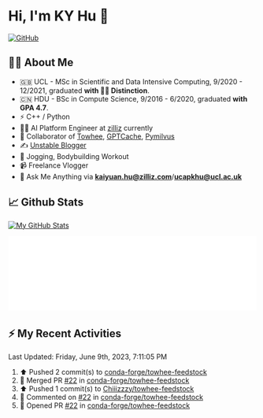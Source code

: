 # Hi, I'm KY Hu 👋

[![GitHub](https://img.shields.io/badge/dynamic/json?logo=github&label=GitHub&labelColor=495867&color=495867&query=%24.data.totalSubs&url=https%3A%2F%2Fapi.spencerwoo.com%2Fsubstats%2F%3Fsource%3Dgithub%26queryKey%3Dhayschan&style=flat-square)](https://github.com/Chiiizzzy)

## 🧑‍💻 About Me


- 🇬🇧 UCL - MSc in Scientific and Data Intensive Computing, 9/2020 - 12/2021, graduated **with 🧑‍🎓 Distinction**.
- 🇨🇳 HDU - BSc in Compute Science, 9/2016 - 6/2020, graduated **with GPA 4.7**.
- ⚡️ C++ / Python
- 🧑‍💻 AI Platform Engineer at [zilliz](https://zilliz.com/) currently
- 💬 Collaborator of [Towhee](https://github.com/towhee-io/towhee), [GPTCache](https://github.com/zilliztech/GPTCache), [Pymilvus](https://github.com/milvus-io/pymilvus)
- ✍️ [Unstable Blogger](https://blog.csdn.net/DooDia)
- 🏃 Jogging, Bodybuilding Workout
- 📹 Freelance Vlogger
- 📮 Ask Me Anything via **[kaiyuan.hu@zilliz.com](mailto:kaiyuan.hu@zilliz.com)**/**[ucapkhu@ucl.ac.uk](ucapkhu@ucl.ac.uk)**


## 📈 Github Stats

[![My GitHub Stats](https://github-readme-stats.vercel.app/api?username=Chiiizzzy&show_icons=true&theme=gotham)](https://github-readme-stats.vercel.app/api?username=Chiiizzzy&show_icons=true&theme=gotham)

<!-- [![Ashutosh's github activity graph](https://github-readme-activity-graph.cyclic.app/graph?username=Chiiizzzy&theme=dracula)](https://github.com/Chiiizzzy/github-readme-activity-graph) -->


![Metrics 👋](/metrics.plugin.followup.user.svg)

## ⚡️ My Recent Activities

<!--RECENT_ACTIVITY:last_update-->
Last Updated: Friday, June 9th, 2023, 7:11:05 PM
<!--RECENT_ACTIVITY:last_update_end-->

<!--RECENT_ACTIVITY:start-->
1. ⬆️ Pushed 2 commit(s) to [conda-forge/towhee-feedstock](https://github.com/conda-forge/towhee-feedstock)<br>
2. 🎉 Merged PR [#22](https://github.com/conda-forge/towhee-feedstock/pull/22) in [conda-forge/towhee-feedstock](https://github.com/conda-forge/towhee-feedstock)<br>
3. ⬆️ Pushed 1 commit(s) to [Chiiizzzy/towhee-feedstock](https://github.com/Chiiizzzy/towhee-feedstock)<br>
4. 💬 Commented on [#22](https://github.com/conda-forge/towhee-feedstock/pull/22#issuecomment-1584229386) in [conda-forge/towhee-feedstock](https://github.com/conda-forge/towhee-feedstock)<br>
5. 💪 Opened PR [#22](https://github.com/conda-forge/towhee-feedstock/pull/22) in [conda-forge/towhee-feedstock](https://github.com/conda-forge/towhee-feedstock)<br>
<!--RECENT_ACTIVITY:end-->
